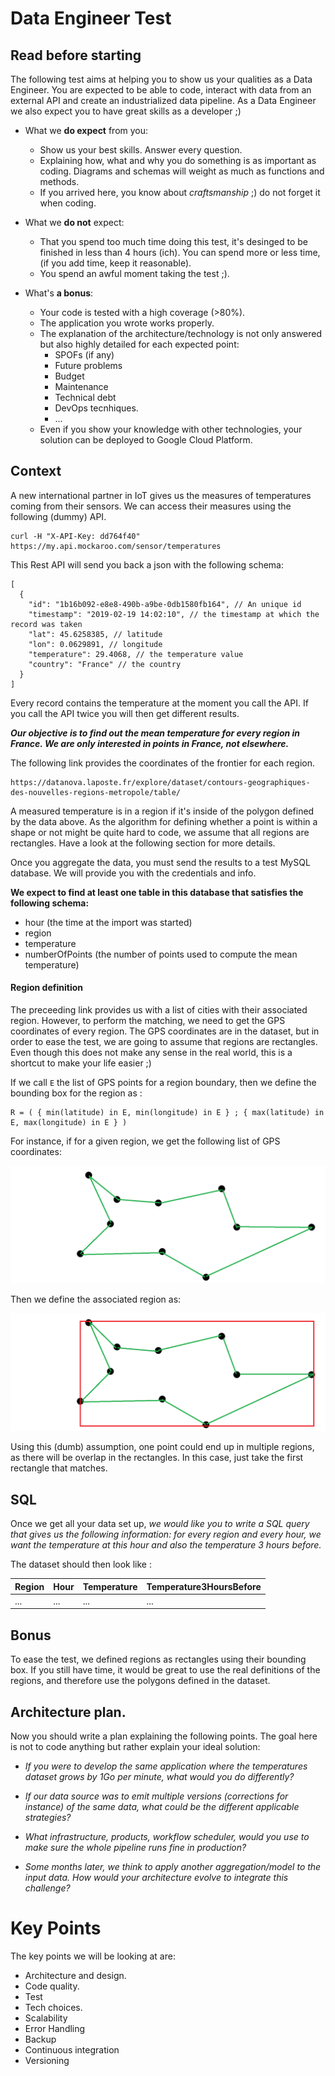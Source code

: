 # Data Engineer Test

## Read before starting

The following test aims at helping you to show us your qualities as a Data Engineer. 
You are expected to be able to code, interact with data from an external API and create an industrialized data pipeline. As a Data Engineer we also expect you to have great skills as a developer ;)

* What we **do expect** from you: 
    - Show us your best skills. Answer every question.
    - Explaining how, what and why you do something is as important as coding. Diagrams and schemas will weight as much as functions and methods.
    - If you arrived here, you know about *craftsmanship* ;) do not forget it when coding.

* What we **do not** expect:
    - That you spend too much time doing this test, it's desinged to be finished in less than 4 hours (ich). You can spend more or less time, (if you add time, keep it reasonable).
    - You spend an awful moment taking the test ;).

* What's **a bonus**:
    - Your code is tested with a high coverage (>80%).
    - The application you wrote works properly.
    - The explanation of the architecture/technology is not only answered but also highly detailed for each expected point: 
        * SPOFs (if any)
        * Future problems
        * Budget
        * Maintenance
        * Technical debt
        * DevOps tecnhiques.
        * ...
    - Even if you show your knowledge with other technologies, your solution can be deployed to Google Cloud Platform.
 
## Context

A new international partner in IoT gives us the measures of temperatures coming from their sensors. 
We can access their measures using the following (dummy) API. 
 
``` 
curl -H "X-API-Key: dd764f40" https://my.api.mockaroo.com/sensor/temperatures
``` 
 
This Rest API will send you back a json with the following schema:

```
[
  {
    "id": "1b16b092-e8e8-490b-a9be-0db1580fb164", // An unique id 
    "timestamp": "2019-02-19 14:02:10", // the timestamp at which the record was taken
    "lat": 45.6258385, // latitude
    "lon": 0.0629891, // longitude
    "temperature": 29.4068, // the temperature value
    "country": "France" // the country
  }
]
```
 
Every record contains the temperature at the moment you call the API. If you call the API twice you will then get different results.
 
***Our objective is to find out the mean temperature for every region in France. We are only interested in points in France, not elsewhere.*** 
 
The following link provides the coordinates of the frontier for each region.
 
```
https://datanova.laposte.fr/explore/dataset/contours-geographiques-des-nouvelles-regions-metropole/table/ 
```

A measured temperature is in a region if it's inside of the polygon defined by the data above. As the algorithm for defining whether a point is within a shape or not might be quite hard to code, we assume that all regions are rectangles. Have a look at the following section for more details.

Once you aggregate the data, you must send the results to a test MySQL database. We will provide you with the credentials and info.
 
**We expect to find at least one table in this database that satisfies the following schema:**
 
 * hour (the time at the import was started)
 * region
 * temperature
 * numberOfPoints (the number of points used to compute the mean temperature)

#### Region definition

The preceeding link provides us with a list of cities with their associated region. However, to perform the matching, we need to get the GPS coordinates of every region. The GPS coordinates are in the dataset, but in order to ease the test, we are going to assume that regions are rectangles. Even though this does not make any sense in the real world, this is a shortcut to make your life easier ;)

If we call `E` the list of GPS points for a region boundary, then we define the bounding box for the region as : 
``` 
R = ( { min(latitude) in E, min(longitude) in E } ; { max(latitude) in E, max(longitude) in E } )
```

For instance, if for a given region, we get the following list of GPS coordinates:

![Points within region](images/region-points.png)

Then we define the associated region as:

![Region shape](images/region-shape.png)

Using this (dumb) assumption, one point could end up in multiple regions, as there will be overlap in the rectangles. In this case, just take the first rectangle that matches.

## SQL
 
Once we get all your data set up, *we would like you to write a SQL query that gives us the following information: for every region and every hour, we want the temperature at this hour and also the temperature 3 hours before.*
 
The dataset should then look like :
 
| Region  | Hour  | Temperature  | Temperature3HoursBefore  |
|---|---|---|---|
| ...  | ...  | ...  |  ... |

## Bonus

To ease the test, we defined regions as rectangles using their bounding box. If you still have time, it would be great to use the real definitions of the regions, and therefore use the polygons defined in the dataset.

## Architecture plan. 

Now you should write a plan explaining the following points. The goal here is not to code anything but rather explain your ideal solution:

* *If you were to develop the same application where the temperatures dataset grows by 1Go per minute, what would you do differently?* 

* *If our data source was to emit multiple versions (corrections for instance) of the same data, what could be the different applicable strategies?*

* *What infrastructure, products, workflow scheduler, would you use to make sure the whole pipeline runs fine in production?*

* *Some months later, we think to apply another aggregation/model to the input data. How would your architecture evolve to integrate this challenge?*


# Key Points
 
The key points we will be looking at are:
* Architecture and design.
* Code quality.
* Test
* Tech choices.
* Scalability
* Error Handling
* Backup
* Continuous integration
* Versioning
